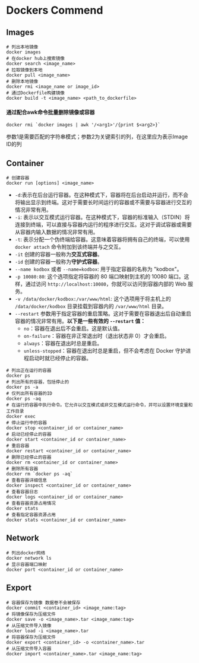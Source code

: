 # Dockers Commend

## Images

```shell
# 列出本地镜像
docker images
# 在docker hub上搜索镜像
docker search <image_name>
# 拉取镜像到本地
docker pull <image_name>
# 删除本地镜像
docker rmi <image_name or image_id>
# 通过Dockerfile构建镜像
docker build -t <image_name> <path_to_dockerfile>
```

#### 通过配合awk命令批量删除镜像或容器

```shell
docker rmi `docker images | awk '/<arg1>'/{print $<arg2>}`
```
参数1是需要匹配的字符串模式；参数2为关键索引的列，在这里应为表示Image ID的列

## Container

```shell
# 创建容器
docker run [options] <image_name>
```

- `-d`:表示在后台运行容器。在这种模式下，容器将在后台启动并运行，而不会将输出显示到终端。这对于需要长时间运行的容器或不需要与容器进行交互的情况非常有用。
- `-i`: 表示以交互模式运行容器。在这种模式下，容器的标准输入（STDIN）将连接到终端，可以直接与容器内运行的程序进行交互。这对于调试容器或需要从容器内输入数据的情况非常有用。
- `-t`: 表示分配一个伪终端给容器。这意味着容器将拥有自己的终端，可以使用 `docker attach` 命令附加到该终端并与之交互。
- `-it` 创建的容器一般称为**交互式容器**。
- `-id` 创建的容器一般称为**守护式容器**。
- `--name kodbox` 或者 `--name=kodbox`: 用于指定容器的名称为 "kodbox"。
- `-p 10080:80`: 这个选项指定将容器的 80 端口映射到主机的 10080 端口。这样，通过访问 `http://localhost:10080`，你就可以访问到容器内部的 Web 服务。
- `-v /data/docker/kodbox:/var/www/html`: 这个选项用于将主机上的 `/data/docker/kodbox` 目录挂载到容器内的 `/var/www/html` 目录。
- `--restart` 参数用于指定容器的重启策略。这对于需要在容器退出后自动重启容器的情况非常有用。**以下是一些有效的 `--restart` 值：**
  - `no`：容器在退出后不会重启。这是默认值。
  - `on-failure`：容器在非正常退出时（退出状态非 0）才会重启。
  - `always`：容器在退出时总是重启。
  - `unless-stopped`：容器在退出时总是重启，但不会考虑在 Docker 守护进程启动时就已经停止的容器。

```shell
# 列出正在运行的容器
docker ps 
# 列出所有的容器，包括停止的
docker ps -a
# 仅列出所有容器的ID
docker ps -aq
# 在运行的容器中执行命令。它允许以交互模式或非交互模式运行命令，并可以设置环境变量和工作目录
docker exec
# 停止运行中的容器
docker stop <container_id or container_name>
# 启动已经停止的容器
docker start <container_id or container_name>
# 重启容器
docker restart <container_id or container_name>
# 删除已经停止的容器
docker rm <container_id or container_name>
# 删除所有容器
docker rm `docker ps -aq`
# 查看容器详细信息
docker inspect <container_id or container_name>
# 查看容器日志
docker logs <container_id or container_name>
# 查看容器资源占用情况
docker stats
# 查看指定容器资源占用
docker stats <container_id or container_name>
```

## Network

```shell
# 列出docker网络
docker network ls
# 显示容器端口映射
docker port <container_id or container_name>
```

## Export

```shell
# 容器保存为镜像 数据卷不会被保存
docker commit <container_id> <image_name:tag>
# 将镜像保存为压缩文件
docker save -o <image_name>.tar <image_name:tag>
# 从压缩文件导入镜像
docker load -i <image_name>.tar
# 将容器保存为压缩文件
docker export <container_id> -o <container_name>.tar
# 从压缩文件导入容器
docker import <container_name>.tar <image_name:tag>
```

